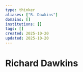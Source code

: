 ```yaml
---
type: thinker
aliases: ["R. Dawkins"]
domains: []
institutions: []
tags: []
created: 2025-10-20
updated: 2025-10-20
---
```


# Richard Dawkins


